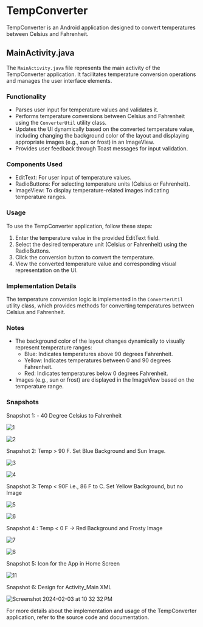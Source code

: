 # TempConverter

TempConverter is an Android application designed to convert temperatures between Celsius and Fahrenheit.

## MainActivity.java

The `MainActivity.java` file represents the main activity of the TempConverter application. It facilitates temperature conversion operations and manages the user interface elements.

### Functionality

- Parses user input for temperature values and validates it.
- Performs temperature conversions between Celsius and Fahrenheit using the `ConverterUtil` utility class.
- Updates the UI dynamically based on the converted temperature value, including changing the background color of the layout and displaying appropriate images (e.g., sun or frost) in an ImageView.
- Provides user feedback through Toast messages for input validation.

### Components Used

- EditText: For user input of temperature values.
- RadioButtons: For selecting temperature units (Celsius or Fahrenheit).
- ImageView: To display temperature-related images indicating temperature ranges.

### Usage

To use the TempConverter application, follow these steps:
1. Enter the temperature value in the provided EditText field.
2. Select the desired temperature unit (Celsius or Fahrenheit) using the RadioButtons.
3. Click the conversion button to convert the temperature.
4. View the converted temperature value and corresponding visual representation on the UI.

### Implementation Details

The temperature conversion logic is implemented in the `ConverterUtil` utility class, which provides methods for converting temperatures between Celsius and Fahrenheit.

### Notes

- The background color of the layout changes dynamically to visually represent temperature ranges:
  - Blue: Indicates temperatures above 90 degrees Fahrenheit.
  - Yellow: Indicates temperatures between 0 and 90 degrees Fahrenheit.
  - Red: Indicates temperatures below 0 degrees Fahrenheit.
- Images (e.g., sun or frost) are displayed in the ImageView based on the temperature range.

### Snapshots

Snapshot 1: - 40 Degree Celsius to Fahrenheit

![1](https://github.com/rahulnagaraju724/Android-Studio/assets/143856412/45d98a53-9b95-4321-ad5c-aa2628da19e3)

![2](https://github.com/rahulnagaraju724/Android-Studio/assets/143856412/be2fd37d-3697-43fc-8968-9f2faa0dc357)



Snapshot 2: Temp > 90 F. Set Blue Background and Sun Image.

![3](https://github.com/rahulnagaraju724/Android-Studio/assets/143856412/fd10ef2e-6c8e-4ea8-899d-cca98c12d1a0)


![4](https://github.com/rahulnagaraju724/Android-Studio/assets/143856412/b158a9d1-152b-4eed-ac12-059c5e925964)



Snapshot 3: Temp < 90F i.e., 86 F to C. Set Yellow Background, but no Image
  
![5](https://github.com/rahulnagaraju724/Android-Studio/assets/143856412/e3bea266-c43b-446b-8e26-99867d8660a5)

![6](https://github.com/rahulnagaraju724/Android-Studio/assets/143856412/58493e1a-353c-4826-a12c-f558f71398bb)



Snapshot 4 : Temp < 0 F -> Red Background and Frosty Image


![7](https://github.com/rahulnagaraju724/Android-Studio/assets/143856412/5de9e0cf-f67a-48b2-8558-b95f6c3c1616)

![8](https://github.com/rahulnagaraju724/Android-Studio/assets/143856412/0dd4eab2-e970-467f-97d4-6d7455a9d0df)


Snapshot 5: Icon for the App in Home Screen


![11](https://github.com/rahulnagaraju724/Android-Studio/assets/143856412/fd3cd0fe-3c97-40d5-83bf-b0738dd9c974)



Snapshot 6: Design for Activity_Main XML


![Screenshot 2024-02-03 at 10 32 32 PM](https://github.com/rahulnagaraju724/Android-Studio/assets/143856412/3174b4b3-4b46-443d-a98c-cf812db3addb)


For more details about the implementation and usage of the TempConverter application, refer to the source code and documentation.

